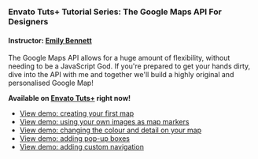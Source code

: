 ### Envato Tuts+ Tutorial Series: The Google Maps API For Designers
#### Instructor: [Emily Bennett](https://tutsplus.com/authors/emily-bennett)

The Google Maps API allows for a huge amount of flexibility, without needing to be a JavaScript God. If you're prepared to get your hands dirty, dive into the API with me and together we'll build a highly original and personalised Google Map!

**Available on [Envato Tuts+](https://webdesign.tutsplus.com/series/the-google-maps-api-for-designers--webdesign-15635) right now!**

- [View demo: creating your first map](https://tutsplus.github.io/Taking-Google-Maps-Further/tutorial1_activity3_creating_your_first_map.html)
- [View demo: using your own images as map markers](https://tutsplus.github.io/Taking-Google-Maps-Further/tutorial1_activity4_using_your_own_images_as_map_markers.html)
- [View demo: changing the colour and detail on your map](https://tutsplus.github.io/Taking-Google-Maps-Further/tutorial1_activity6_changing_the_colour_and_detail_on_your_map.html)
- [View demo: adding pop-up boxes](https://tutsplus.github.io/Taking-Google-Maps-Further/tutorial1_activity7_adding_pop_up_boxes.html)
- [View demo: adding custom navigation](https://tutsplus.github.io/Taking-Google-Maps-Further/tutorial1_activity8_adding_custom_navigation.html)
